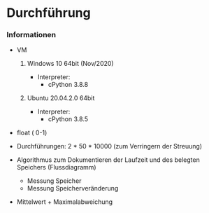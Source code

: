 # Durchführung

### Informationen

- VM
    1. Windows 10 64bit (Nov/2020)
        - Interpreter: 
            - cPython 3.8.8

    2. Ubuntu 20.04.2.0 64bit
        - Interpreter: 
            - cPython 3.8.5

- float ( 0-1)

- Durchführungen: 2 * 50 * 10000 (zum Verringern der Streuung)

- Algorithmus zum Dokumentieren der Laufzeit und des belegten Speichers
(Flussdiagramm)
    - Messung Speicher
    - Messung Speicherveränderung

- Mittelwert + Maximalabweichung
